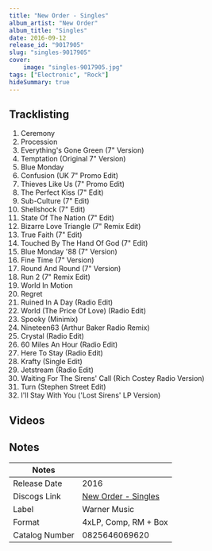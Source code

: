 ```yaml
---
title: "New Order - Singles"
album_artist: "New Order"
album_title: "Singles"
date: 2016-09-12
release_id: "9017905"
slug: "singles-9017905"
cover:
    image: "singles-9017905.jpg"
tags: ["Electronic", "Rock"]
hideSummary: true
---
```


## Tracklisting
1. Ceremony 
2. Procession 
3. Everything's Gone Green (7" Version)
4. Temptation (Original 7" Version)
5. Blue Monday 
6. Confusion (UK 7" Promo Edit)
7. Thieves Like Us (7" Promo Edit)
8. The Perfect Kiss (7" Edit)
9. Sub-Culture (7" Edit)
10. Shellshock (7" Edit)
11. State Of The Nation (7" Edit)
12. Bizarre Love Triangle (7" Remix Edit)
13. True Faith (7" Edit)
14. Touched By The Hand Of God (7" Edit)
15. Blue Monday '88 (7" Version)
16. Fine Time (7" Version)
17. Round And Round (7" Version)
18. Run 2 (7" Remix Edit)
19. World In Motion
20. Regret
21. Ruined In A Day (Radio Edit)
22. World (The Price Of Love) (Radio Edit)
23. Spooky (Minimix)
24. Nineteen63 (Arthur Baker Radio Remix)
25. Crystal (Radio Edit)
26. 60 Miles An Hour (Radio Edit)
27. Here To Stay (Radio Edit)
28. Krafty (Single Edit)
29. Jetstream (Radio Edit)
30. Waiting For The Sirens' Call (Rich Costey Radio Version)
31. Turn (Stephen Street Edit)
32. I'll Stay With You ('Lost Sirens' LP Version)

## Videos


## Notes

| Notes          |             |
| ---------------| ----------- |
| Release Date   | 2016 |
| Discogs Link   | [New Order - Singles](https://www.discogs.com/release/9017905) |
| Label          | Warner Music |
| Format         | 4xLP, Comp, RM + Box |
| Catalog Number | 0825646069620 |

